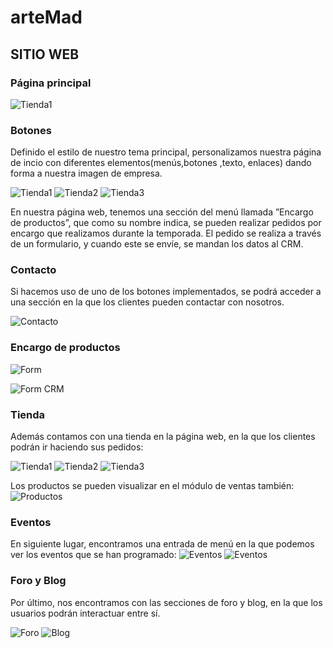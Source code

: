# arteMad 

## SITIO WEB 

### Página principal
![Tienda1](Imagenes%20README/main_page.png)

### Botones
Definido el estilo de nuestro tema principal, personalizamos nuestra página de incio con diferentes elementos(menús,botones ,texto, enlaces) dando forma a nuestra imagen de empresa.

![Tienda1](Imagenes%20README/boton1.png)
![Tienda2](Imagenes%20README/boton_css.png)
![Tienda3](Imagenes%20README/boton_js.png)

En nuestra página web, tenemos una sección del menú llamada ”Encargo de productos”, que como su nombre indica, se pueden realizar pedidos por encargo que realizamos durante la temporada. 
El pedido se realiza a través de un formulario, y cuando este se envíe, se mandan los datos al CRM. 

### Contacto 
Si hacemos uso de uno de los botones implementados, se podrá acceder a una sección en la que los clientes pueden contactar con nosotros. 

![Contacto](Imagenes%20README/contacto.png)

### Encargo de productos
![Form](Imagenes%20README/encargo_productos.png)

![Form CRM](Imagenes%20README/crm_form.png)

### Tienda
Además contamos con una tienda en la página web, en la que los clientes podrán ir haciendo sus pedidos: 

![Tienda1](Imagenes%20README/tienda1.png)
![Tienda2](Imagenes%20README/tienda3.png)
![Tienda3](Imagenes%20README/tienda4.png)

Los productos se pueden visualizar en el módulo de ventas también: 
![Productos](Imagenes%20README/productos.png)

### Eventos 
En siguiente lugar, encontramos una entrada de menú en la que podemos ver los eventos que se han programado: 
![Eventos](Imagenes%20README/eventos_web.png)
![Eventos](Imagenes%20README/eventos_web2.png)

### Foro y Blog 
Por último, nos encontramos con las secciones de foro y blog, en la que los usuarios podrán interactuar entre sí. 

![Foro](Imagenes%20README/foro.png)
![Blog](Imagenes%20README/blog.png)



